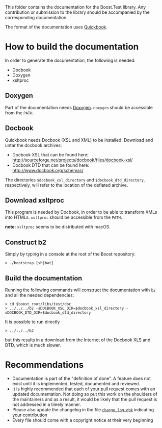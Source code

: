 This folder contains the documentation for the Boost.Test library.
Any contribution or submission to the library should be accompanied by the corresponding documentation.

The format of the documentation uses [Quickbook](http://www.boost.org/tools/quickbook/index.html).

How to build the documentation
==============================

In order to generate the documentation, the following is needed:

* Docbook
* Doxygen
* xsltproc

Doxygen
-------
Part of the documentation needs [Doxygen](http://www.doxygen.org). `doxygen` should be accessible from the `PATH`.

Docbook
-------
Quickbook needs Docbook (XSL and XML) to be installed. Download and untar the docbook archives:

* Docbook XSL that can be found here: http://sourceforge.net/projects/docbook/files/docbook-xsl/
* Docbook DTD that can be found here: http://www.docbook.org/schemas/

The directories `$docbook_xsl_directory` and `$docbook_dtd_directory`, respectively, will refer to the location
of the deflated archive.

Download xsltproc
-----------------
This program is needed by Docbook, in order to be able to transform XMLs into HTMLs.
`xsltproc` should be accessible from the `PATH`.

**note**: `xsltproc` seems to be distributed with macOS.

Construct b2
------------

Simply by typing in a console at the root of the Boost repository:

```
> ./bootstrap.[sh|bat]
```

Build the documentation
-----------------------

Running the following commands will construct the documentation with `b2` and
all the needed dependencies:

```
> cd $boost_root/libs/test/doc
> ../../../b2 -sDOCBOOK_XSL_DIR=$docbook_xsl_directory -sDOCBOOK_DTD_DIR=$docbook_dtd_directory
```

It is possible to run directly
```
> ../../../b2
```

but this results in a download from the Internet of the Docbook XLS and DTD, which is much slower.

Recommendations
===============

- Documentation is part of the "definition of done". A feature does not exist until it is implemented, tested, documented and reviewed.
- It is highly recommended that each of your pull request comes with an updated documentation. Not doing so put this work on the shoulders
  of the maintainers and as a result, it would be likely that the pull request is not addressed in a timely manner.
- Please also update the changelog in the file [`change_log.qbk`](closing_chapters/change_log.qbk)
  indicating your contribution
- Every file should come with a copyright notice at their very beginning
